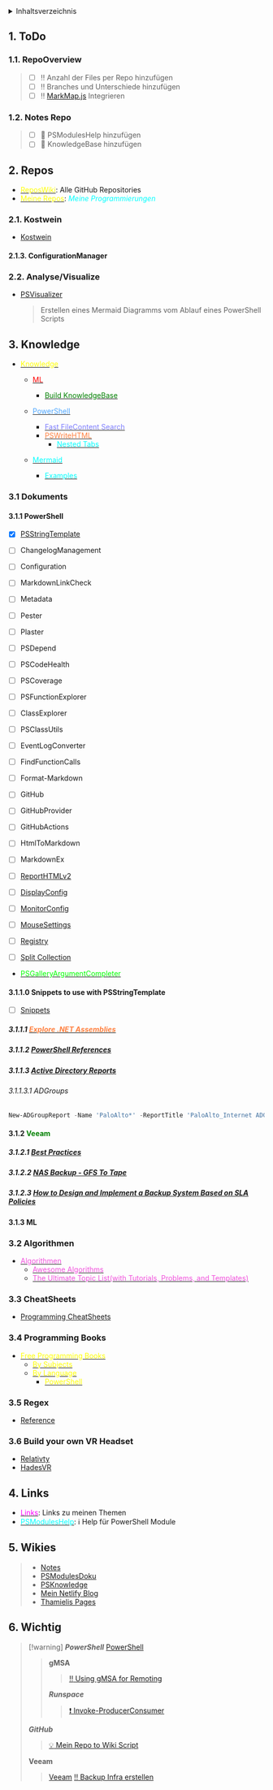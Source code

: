 <details>
<summary>Inhaltsverzeichnis</summary>

- [1. ToDo](#1-todo)
  - [1.1. RepoOverview](#11-repooverview)
  - [1.2. Notes Repo](#12-notes-repo)
- [2. Repos](#2-repos)
  - [2.1. Kostwein](#21-kostwein)
    - [2.1.3. ConfigurationManager](#213-configurationmanager)
  - [2.2. Analyse/Visualize](#22-analysevisualize)
- [3. Knowledge](#3-knowledge)
  - [3.1 Dokuments](#31-dokuments)
    - [3.1.1 PowerShell](#311-powershell)
    - [3.1.1.0 Snippets to use with PSStringTemplate](#3110-snippets-to-use-with-psstringtemplate)
      - [3.1.1.1 Explore .NET Assemblies](#3111-explore-net-assemblies)
      - [3.1.1.2 PowerShell References](#3112-powershell-references)
      - [3.1.1.3 Active Directory Reports](#3113-active-directory-reports)
        - [3.1.1.3.1 ADGroups](#31131-adgroups)
    - [3.1.2 Veeam](#312-veeam)
      - [3.1.2.1 Best Practices](#3121-best-practices)
      - [3.1.2.2 NAS Backup - GFS To Tape](#3122-nas-backup---gfs-to-tape)
      - [3.1.2.3 How to Design and Implement a Backup System Based on SLA Policies](#3123-how-to-design-and-implement-a-backup-system-based-on-sla-policies)
    - [3.1.3 ML](#313-ml)
  - [3.2 Algorithmen](#32-algorithmen)
  - [3.3 CheatSheets](#33-cheatsheets)
  - [3.4 Programming Books](#34-programming-books)
  - [3.5 Regex](#35-regex)
  - [3.6 Build your own VR Headset](#36-build-your-own-vr-headset)
- [4. Links](#4-links)
- [5. Wikies](#5-wikies)
- [6. Wichtig](#6-wichtig)

</details>

## 1. ToDo

### 1.1. RepoOverview
  >
  > - [ ] :bangbang: Anzahl der Files per Repo hinzufügen
  > - [ ] :bangbang: Branches und Unterschiede hinzufügen
  > - [ ] :bangbang: [MarkMap.js](<https://markmap.js.org>) Integrieren
  >
### 1.2. Notes Repo
  >
  > - [ ] :memo: PSModulesHelp hinzufügen
  > - [ ] :memo: KnowledgeBase hinzufügen

## 2. Repos

- [<span style="color:yellow">ReposWiki</span>](<ReposWiki/ReposWiki.md>): Alle GitHub Repositories
- [<span style="color:yellow">Meine Repos</span>](ReposWiki/Repositories.md): <span style="color:cyan">*Meine Programmierungen*</span>

### 2.1. Kostwein

- [Kostwein](/%2F/Kostwein.md)

#### 2.1.3. ConfigurationManager

### 2.2. Analyse/Visualize

- [PSVisualizer](<https://github.com/In-Pro-Org/PSVisualizer>)
  > Erstellen eines Mermaid Diagramms vom Ablauf eines PowerShell Scripts

## 3. Knowledge

- [<span style="color:yellow">Knowledge</span>](<Knowledge/Knowledge.md>)
  - [<span style="color:red">ML</span>](<Knowledge/ML/ML.md>)
    - [<span style="color:green">Build KnowledgeBase</span>](<Knowledge/ML/How I Turned My Companys Docs into a Searchable Database with OpenAI.md>)
  - [<span style="color:#4da6ff">PowerShell</span>](<Knowledge/PowerShell/PowerShell.md>)
    - [<span style="color:#7d7dff">Fast FileContent Search</span>](https://www.leeholmes.com/scour-fast-personal-local-content-searches/)
    - [<span style="color:#ff8040">PSWriteHTML</span>](Knowledge/PowerShell/PSWriteHTML/)
      - [<span style="color:cyan">Nested Tabs</span>](<Knowledge/PowerShell/PSWriteHTML/Nested Tabs, Diagram Updates, Diagram Events, Calendar Object and more in PSWriteHTML.md>)
    
  - [<span style="color:cyan">Mermaid</span>](<Knowledge/Mermaid/Mermaid.md>)
    - [<span style="color:cyan">Examples</span>](<Knowledge/Mermaid/MermaidOnGitHubExamples.md>)

### 3.1 Dokuments

#### 3.1.1 PowerShell

- [X] [PSStringTemplate](<https://github.com/SeeminglyScience/PSStringTemplate>)
- [ ] ChangelogManagement
- [ ] Configuration
- [ ] MarkdownLinkCheck
- [ ] Metadata
- [ ] Pester
- [ ] Plaster
- [ ] PSDepend
- [ ] PSCodeHealth
- [ ] PSCoverage
- [ ] PSFunctionExplorer
- [ ] ClassExplorer
- [ ] PSClassUtils
- [ ] EventLogConverter
- [ ] FindFunctionCalls
- [ ] Format-Markdown
- [ ] GitHub
- [ ] GitHubProvider
- [ ] GitHubActions
- [ ] HtmlToMarkdown
- [ ] MarkdownEx

- [ ] [ReportHTMLv2](<https://www.powershellgallery.com/packages/ReportHTMLV2/2.1>)

- [ ] [DisplayConfig](<https://github.com/MartinGC94/DisplayConfig>)
- [ ] [MonitorConfig](<https://github.com/MartinGC94/MonitorConfig>)
- [ ] [MouseSettings](<https://github.com/MartinGC94/MouseSettings>)
- [ ] [Registry](<https://github.com/MartinGC94/PSRegistry>)
- [ ] [Split Collection](<https://github.com/MartinGC94/SplitCollection>)

- [<span style="color:#00ff00">PSGalleryArgumentCompleter</span>](<https://github.com/MartinGC94/UsefulArgumentCompleters>)

#### 3.1.1.0 Snippets to use with PSStringTemplate

- [ ] [Snippets](<https://github.com/MartinGC94/Snippets>)

##### 3.1.1.1 [<span style="color:#ff8040">Explore .NET Assemblies</span>](<Explore_dotNETAssemblies.md>)

##### 3.1.1.2 [PowerShell References](<PowerShell-References.md>)

##### 3.1.1.3 [Active Directory Reports](<https://github.com/jdhitsolutions/ADReportingTools>)

###### 3.1.1.3.1 ADGroups

```powershell
New-ADGroupReport -Name 'PaloAlto*' -ReportTitle 'PaloAlto_Internet ADGroups' -EmbedCSS -FilePath C:\Temp\ADPaloAlto_Internet.html -CSSUri "A:\PowerShell\PSTaskSequenceReport\IIS\css\ADReports.css"
```

#### 3.1.2 <span style="color:green">Veeam</span>

##### 3.1.2.1 [Best Practices](<Knowledge\Veeam\Best Practices\index.md>)

##### 3.1.2.2 [NAS Backup - GFS To Tape](<Knowledge\Veeam\NAS backup - GFS To Tape\NAS backup - GFS to Tape - Part I.md>)

##### 3.1.2.3 [How to Design and Implement a Backup System Based on SLA Policies](<Knowledge\Veeam\How to Design and Implement a Backup System\Veeam How to Design and Implement a Backup System Based on SLA Policies - Part I - Design, Architecture, and Tagging in vSphere.md>)

#### 3.1.3 ML

### 3.2 Algorithmen

- [<span style="color:rgb(241, 82, 220)">Algorithmen</span>](/%2F/Algorithmen.md)
  - [<span style="color:rgb(241, 82, 220)">Awesome Algorithms</span>](<https://github.com/tayllan/awesome-algorithms>)
  - [<span style="color:rgb(241, 82, 220)">The Ultimate Topic List(with Tutorials, Problems, and Templates)</span>](<https://blog.shahjalalshohag.com/topic-list/>)

### 3.3 CheatSheets

- [Programming CheatSheets](https://github.com/EbookFoundation/free-programming-books/blob/8366c91ffb66e43471ef26b578c03dff0fe8a4ef/more/free-programming-cheatsheets.md)

### 3.4 Programming Books

- [<span style="color:yellow">Free Programming Books</span>](<https://github.com/EbookFoundation/free-programming-books>)
  - [<span style="color:yellow">By Subjects</span>](<https://github.com/EbookFoundation/free-programming-books/blob/8366c91ffb66e43471ef26b578c03dff0fe8a4ef/books/free-programming-books-subjects.md>)
  - [<span style="color:yellow">By Language</span>](<https://github.com/EbookFoundation/free-programming-books/blob/8366c91ffb66e43471ef26b578c03dff0fe8a4ef/books/free-programming-books-langs.md>)
    - [<span style="color:yellow">PowerShell</span>](<https://github.com/EbookFoundation/free-programming-books/blob/main/books/free-programming-books-langs.md#powershell>)

### 3.5 Regex
- [Reference](https://learn.microsoft.com/en-us/dotnet/standard/base-types/regular-expression-language-quick-reference)

### 3.6 Build your own VR Headset

- [Relativty](<https://github.com/relativty/Relativty>)
- [HadesVR](<https://github.com/HadesVR/HadesVR>)

## 4. Links

- [<span style="color:magenta">Links</span>](<Links/LinksWiki.md>): Links zu meinen Themen
- [<span style="color:cyan">PSModulesHelp</span>](<PSModulesHelp/ModuleDoku.md>): :information_source: Help für PowerShell Module

## 5. Wikies
  >
  > - [Notes](https://github.com/thamielis/Notes)
  > - [PSModulesDoku](https://thamielis.github.io/PSModulesDoku/)
  > - [PSKnowledge](https://thamielis.github.io/PSKnowledge/ClassExplorer/gasm.html)
  > - [Mein Netlify Blog](<https://blog.in-pro.org>)
  > - [Thamielis Pages](<https://thamielis.github.io>)

## 6. Wichtig
>
>[!warning]
>***PowerShell***
>[PowerShell](Links/PowerShell%20Links.md)
>>**gMSA**
>>>[:bangbang: Using gMSA for Remoting](Knowledge/PowerShell/gMSA/Using%20Group%20Managed%20Service%20Accounts%20(gMSAs)%20for%20PowerShell%20Remoting.md)
>>
>>***Runspace***
>>>[:exclamation: Invoke-ProducerConsumer](Scripts/Invoke-ProducerConsumer.ps1)
>>
>***GitHub***
>>[:bulb: Mein Repo to Wiki Script](https://github.com/thamielis/PSRepoOverview)
>
>**Veeam**
>>[Veeam](Links/Veeam.md)
>>[:bangbang: Backup Infra erstellen](<https://jorgedelacruz.uk/2020/03/09/veeam-how-to-design-and-implement-a-backup-system-based-on-sla-policies-part-i-design-architecture-and-tagging-in-vsphere>)
>
